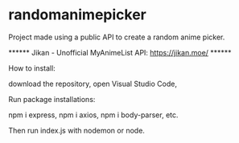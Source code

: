 # randomanimepicker
Project made using a public API to create a random anime picker.

****** Jikan - Unofficial MyAnimeList API: https://jikan.moe/ ******

How to install:

download the repository, open Visual Studio Code, 

Run package installations:

npm i express, npm i axios, npm i body-parser, etc.

Then run index.js with nodemon or node.
